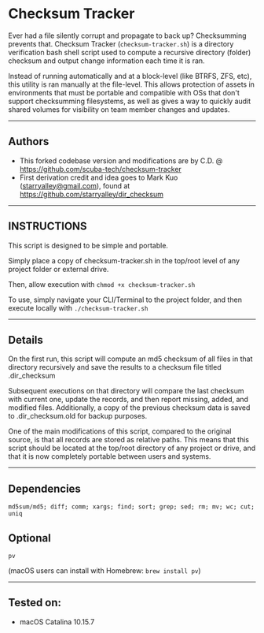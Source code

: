 # Checksum Tracker
Ever had a file silently corrupt and propagate to back up? Checksumming prevents that. Checksum Tracker (`checksum-tracker.sh`) is a directory verification bash shell script used to compute a recursive directory (folder) checksum and output change information each time it is ran.

Instead of running automatically and at a block-level (like BTRFS, ZFS, etc), this utility is ran manually at the file-level. This allows protection of assets in environments that must be portable and compatible with OSs that don't support checksumming filesystems, as well as gives a way to quickly audit shared volumes for visibility on team member changes and updates.

---

## Authors
- This forked codebase version and modifications are by C.D. @ https://github.com/scuba-tech/checksum-tracker
- First derivation credit and idea goes to Mark Kuo (starryalley@gmail.com), found at https://github.com/starryalley/dir_checksum

---

## INSTRUCTIONS
This script is designed to be simple and portable.

Simply place a copy of checksum-tracker.sh in the top/root level of any project folder or external drive.

Then, allow execution with `chmod +x checksum-tracker.sh`

To use, simply navigate your CLI/Terminal to the project folder, and then execute locally with `./checksum-tracker.sh`

---

## Details
On the first run, this script will compute an md5 checksum of all files in that directory recursively and save the results to a checksum file titled .dir_checksum

Subsequent executions on that directory will compare the last checksum with current one, update the records, and then report missing, added, and modified files. Additionally, a copy of the previous checksum data is saved to .dir_checksum.old for backup purposes.

One of the main modifications of this script, compared to the original source, is that all records are stored as relative paths. This means that this script should be located at the top/root directory of any project or drive, and that it is now completely portable between users and systems.

---

## Dependencies
`md5sum/md5; diff; comm; xargs; find; sort; grep; sed; rm; mv; wc; cut; uniq`

## Optional
`pv`

(macOS users can install with Homebrew: `brew install pv`)

---

## Tested on:
- macOS Catalina 10.15.7
